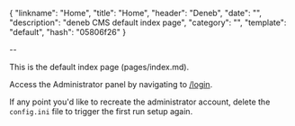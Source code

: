 {
    "linkname": "Home",
    "title": "Home",
    "header": "Deneb",
    "date": "",
    "description": "deneb CMS default index page",
    "category": "",
    "template": "default",
    "hash": "05806f26"
}

--

This is the default index page (pages/index.md).

Access the Administrator panel by navigating to <a href="{{ baseUrl }}/login">/login</a>.

If any point you'd like to recreate the administrator account, delete the <code>config.ini</code> file to trigger the first run setup again.